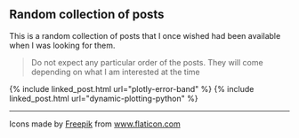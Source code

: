 
## Random collection of posts

This is a random collection of posts that I once wished had been available when I was looking for them.
>Do not expect any particular order of the posts. They will come depending on what I am interested at the time

{% include linked_post.html url="plotly-error-band" %}
{% include linked_post.html url="dynamic-plotting-python" %}

---
<div>Icons made by <a href="https://www.freepik.com" title="Freepik">Freepik</a> from <a href="https://www.flaticon.com/" title="Flaticon">www.flaticon.com</a></div>